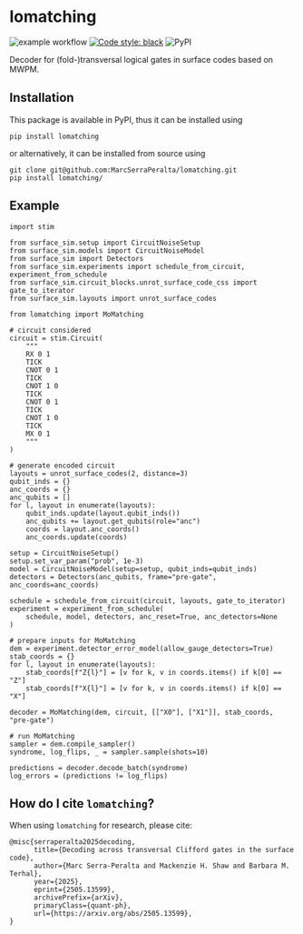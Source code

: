 # lomatching

![example workflow](https://github.com/MarcSerraPeralta/lomatching/actions/workflows/actions.yaml/badge.svg)
[![Code style: black](https://img.shields.io/badge/code%20style-black-000000.svg)](https://github.com/psf/black)
![PyPI](https://img.shields.io/pypi/v/lomatching?label=pypi%20package)

Decoder for (fold-)transversal logical gates in surface codes based on MWPM.

## Installation

This package is available in PyPI, thus it can be installed using
```
pip install lomatching
```
or alternatively, it can be installed from source using
```
git clone git@github.com:MarcSerraPeralta/lomatching.git
pip install lomatching/
```

## Example

```
import stim

from surface_sim.setup import CircuitNoiseSetup
from surface_sim.models import CircuitNoiseModel
from surface_sim import Detectors
from surface_sim.experiments import schedule_from_circuit, experiment_from_schedule
from surface_sim.circuit_blocks.unrot_surface_code_css import gate_to_iterator
from surface_sim.layouts import unrot_surface_codes

from lomatching import MoMatching

# circuit considered
circuit = stim.Circuit(
    """
    RX 0 1
    TICK
    CNOT 0 1
    TICK
    CNOT 1 0
    TICK
    CNOT 0 1
    TICK
    CNOT 1 0
    TICK
    MX 0 1
    """
)

# generate encoded circuit
layouts = unrot_surface_codes(2, distance=3)
qubit_inds = {}
anc_coords = {}
anc_qubits = []
for l, layout in enumerate(layouts):
    qubit_inds.update(layout.qubit_inds())
    anc_qubits += layout.get_qubits(role="anc")
    coords = layout.anc_coords()
    anc_coords.update(coords)

setup = CircuitNoiseSetup()
setup.set_var_param("prob", 1e-3)
model = CircuitNoiseModel(setup=setup, qubit_inds=qubit_inds)
detectors = Detectors(anc_qubits, frame="pre-gate", anc_coords=anc_coords)

schedule = schedule_from_circuit(circuit, layouts, gate_to_iterator)
experiment = experiment_from_schedule(
    schedule, model, detectors, anc_reset=True, anc_detectors=None
)

# prepare inputs for MoMatching
dem = experiment.detector_error_model(allow_gauge_detectors=True)
stab_coords = {}
for l, layout in enumerate(layouts):
    stab_coords[f"Z{l}"] = [v for k, v in coords.items() if k[0] == "Z"]
    stab_coords[f"X{l}"] = [v for k, v in coords.items() if k[0] == "X"]

decoder = MoMatching(dem, circuit, [["X0"], ["X1"]], stab_coords, "pre-gate")

# run MoMatching
sampler = dem.compile_sampler()
syndrome, log_flips, _ = sampler.sample(shots=10)

predictions = decoder.decode_batch(syndrome)
log_errors = (predictions != log_flips)
```


## How do I cite `lomatching`?

When using `lomatching` for research, please cite:
```
@misc{serraperalta2025decoding,
      title={Decoding across transversal Clifford gates in the surface code}, 
      author={Marc Serra-Peralta and Mackenzie H. Shaw and Barbara M. Terhal},
      year={2025},
      eprint={2505.13599},
      archivePrefix={arXiv},
      primaryClass={quant-ph},
      url={https://arxiv.org/abs/2505.13599}, 
}
```

